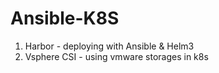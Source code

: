 # Ansible-K8S
1) Harbor - deploying with Ansible & Helm3
2) Vsphere CSI - using vmware storages in k8s
